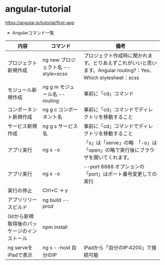 # angular-tutorial
https://angular.jp/tutorial/first-app
- Angularコマンド一覧

|  内容  |  コマンド |備考|
| ---- | ---- | ---- |
|プロジェクト新規作成|ng new プロジェクト名 --style=scss|プロジェクト作成時に聞かれます。とりあえずこれがいいと思います。Angular routing?：Yes、Which stylesheet：scss|
|モジュール新規作成|	ng g m モジュール名 --routing|	事前に「cd」コマンド|でディレクトリを移動すること|
|コンポーネント新規作成|	ng g c コンポーネント名|	事前に「cd」コマンドでディレクトリを移動すること|
|サービス新規作成|	ng g s サービス名|	事前に「cd」コマンドでディレクトリを移動すること|
|アプリ実行|	ng s -o|	「s」は「serve」の略　「-o」は「open」の略で実行後にブラウザを開いてくれます。|
|アプリ実行|	ng s -o| --port 8888	オプションの「port」はポート番号変更しての実行|
|実行の停止|	Ctrl+C → y|	
|アプリリリースビルド|	ng build --prod|	
|Gitから新規取得後のパッケージのインストール|	npm install	|
|ng serveをiPadで表示|	ng s --host 自分のIP|	iPadから「自分のIP:4200」で接続可能|